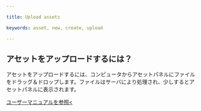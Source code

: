 ---
title: Upload assets
keywords: asset, new, create, upload
---

## アセットをアップロードするには？

アセットをアップロードするには、コンピュータからアセットパネルにファイルをドラッグ＆ドロップします。ファイルはサーバにより処理され、少しするとアセットパネルに表示されます。

<a class="docs" href="http://developer.playcanvas.com/en/user-manual/assets/" target="_blank">ユーザーマニュアルを参照<</a>

